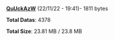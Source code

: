 [**QuUckAzW**](/data/QuUckAzW.txt) (22/11/22 - 19:41)- 1811 bytes

**Total Datas**: 4378

**Total Size**: 23.81 MB / 23.8 MB